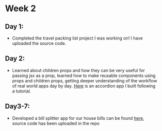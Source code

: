 # Week 2

## Day 1:
- Completed the travel packing list project I was working on! I have uploaded the source code.
  
## Day 2:
- Learned about children props and how they can be very useful for passing jsx as a prop, learned how to make reusable components using props and children props, getting deeper understanding of the workflow of real world apps day by day. [Here](https://r49sqy.csb.app/) is an accordion app I built following a tutorial.

## Day3-7:
- Developed a bill splitter app for our house bills can be found [here](https://kcgvxw.csb.app/), source code has been uploaded in the repo
